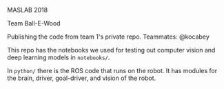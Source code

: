 MASLAB 2018

Team Ball-E-Wood

Publishing the code from team 1's private repo. Teammates: @kocabey

This repo has the notebooks we used for testing out computer vision and deep learning models in `notebooks/`.

In `python/` there is the ROS code that runs on the robot. It has modules for the brain, driver, goal-driver, and vision of the robot.
